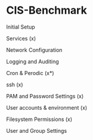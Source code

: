 # CIS-Benchmark

Initial Setup

Services (x)

Network Configuration

Logging and Auditing

Cron & Perodic (x*)

ssh (x)

PAM and Password Settings (x)

User accounts & environment (x)

Filesystem Permissions (x)

User and Group Settings
